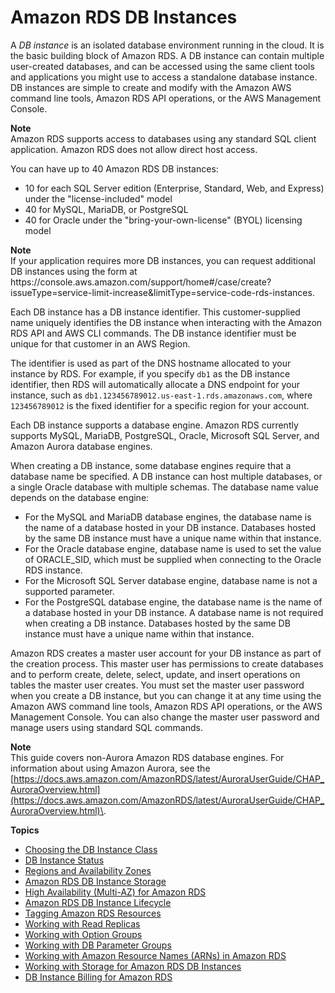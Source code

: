 # Amazon RDS DB Instances<a name="Overview.DBInstance"></a>

A *DB instance* is an isolated database environment running in the cloud\. It is the basic building block of Amazon RDS\. A DB instance can contain multiple user\-created databases, and can be accessed using the same client tools and applications you might use to access a standalone database instance\. DB instances are simple to create and modify with the Amazon AWS command line tools, Amazon RDS API operations, or the AWS Management Console\. 

**Note**  
Amazon RDS supports access to databases using any standard SQL client application\. Amazon RDS does not allow direct host access\. 

You can have up to 40 Amazon RDS DB instances:
+ 10 for each SQL Server edition \(Enterprise, Standard, Web, and Express\) under the "license\-included" model
+ 40 for MySQL, MariaDB, or PostgreSQL
+ 40 for Oracle under the "bring\-your\-own\-license" \(BYOL\) licensing model

**Note**  
If your application requires more DB instances, you can request additional DB instances using the form at https://console\.aws\.amazon\.com/support/home\#/case/create?issueType=service\-limit\-increase&limitType=service\-code\-rds\-instances\.

Each DB instance has a DB instance identifier\. This customer\-supplied name uniquely identifies the DB instance when interacting with the Amazon RDS API and AWS CLI commands\. The DB instance identifier must be unique for that customer in an AWS Region\.

The identifier is used as part of the DNS hostname allocated to your instance by RDS\. For example, if you specify `db1` as the DB instance identifier, then RDS will automatically allocate a DNS endpoint for your instance, such as `db1.123456789012.us-east-1.rds.amazonaws.com`, where `123456789012` is the fixed identifier for a specific region for your account\.

Each DB instance supports a database engine\. Amazon RDS currently supports MySQL, MariaDB, PostgreSQL, Oracle, Microsoft SQL Server, and Amazon Aurora database engines\. 

When creating a DB instance, some database engines require that a database name be specified\. A DB instance can host multiple databases, or a single Oracle database with multiple schemas\. The database name value depends on the database engine: 
+ For the MySQL and MariaDB database engines, the database name is the name of a database hosted in your DB instance\. Databases hosted by the same DB instance must have a unique name within that instance\. 
+ For the Oracle database engine, database name is used to set the value of ORACLE\_SID, which must be supplied when connecting to the Oracle RDS instance\. 
+ For the Microsoft SQL Server database engine, database name is not a supported parameter\.
+ For the PostgreSQL database engine, the database name is the name of a database hosted in your DB instance\. A database name is not required when creating a DB instance\. Databases hosted by the same DB instance must have a unique name within that instance\.

Amazon RDS creates a master user account for your DB instance as part of the creation process\. This master user has permissions to create databases and to perform create, delete, select, update, and insert operations on tables the master user creates\. You must set the master user password when you create a DB instance, but you can change it at any time using the Amazon AWS command line tools, Amazon RDS API operations, or the AWS Management Console\. You can also change the master user password and manage users using standard SQL commands\. 

**Note**  
This guide covers non\-Aurora Amazon RDS database engines\. For information about using Amazon Aurora, see the [https://docs.aws.amazon.com/AmazonRDS/latest/AuroraUserGuide/CHAP_AuroraOverview.html](https://docs.aws.amazon.com/AmazonRDS/latest/AuroraUserGuide/CHAP_AuroraOverview.html)\.

**Topics**
+ [Choosing the DB Instance Class](Concepts.DBInstanceClass.md)
+ [DB Instance Status](Overview.DBInstance.Status.md)
+ [Regions and Availability Zones](Concepts.RegionsAndAvailabilityZones.md)
+ [Amazon RDS DB Instance Storage](CHAP_Storage.md)
+ [High Availability \(Multi\-AZ\) for Amazon RDS](Concepts.MultiAZ.md)
+ [Amazon RDS DB Instance Lifecycle](CHAP_CommonTasks.md)
+ [Tagging Amazon RDS Resources](USER_Tagging.md)
+ [Working with Read Replicas](USER_ReadRepl.md)
+ [Working with Option Groups](USER_WorkingWithOptionGroups.md)
+ [Working with DB Parameter Groups](USER_WorkingWithParamGroups.md)
+ [Working with Amazon Resource Names \(ARNs\) in Amazon RDS](USER_Tagging.ARN.md)
+ [Working with Storage for Amazon RDS DB Instances](USER_PIOPS.StorageTypes.md)
+ [DB Instance Billing for Amazon RDS](User_DBInstanceBilling.md)